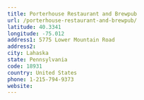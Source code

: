 ```yaml
---
title: Porterhouse Restaurant and Brewpub
url: /porterhouse-restaurant-and-brewpub/
latitude: 40.3341
longitude: -75.012
address1: 5775 Lower Mountain Road
address2: 
city: Lahaska
state: Pennsylvania
code: 18931
country: United States
phone: 1-215-794-9373
website: 
---
```


